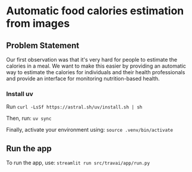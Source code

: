 # Automatic food calories estimation from images

## Problem Statement

Our first observation was that it's very hard for people to estimate the calories in a meal. We want to make this easier by providing an automatic way to estimate the calories for individuals and their health professionals and provide an interface for monitoring nutrition-based health.

### Install uv
Run
`curl -LsSf https://astral.sh/uv/install.sh | sh`

Then, run: `uv sync`

Finally, activate your environment using: `source .venv/bin/activate`

## Run the app

To run the app, use: `streamlit run src/travai/app/run.py`